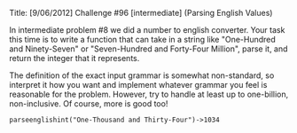 Title: [9/06/2012] Challenge #96 [intermediate] (Parsing English Values)


In intermediate problem #8 we did a number to english converter.  Your task this time is to write a function that 
can take in a string like "One-Hundred and Ninety-Seven" or "Seven-Hundred and Forty-Four Million", parse it, and
return the integer that it represents.

The definition of the exact input grammar is somewhat non-standard, so interpret it how you want and implement whatever grammar
you feel is reasonable for the problem.  However, try to handle at least up to one-billion, non-inclusive.  Of course, more is good too!

    parseenglishint("One-Thousand and Thirty-Four")->1034